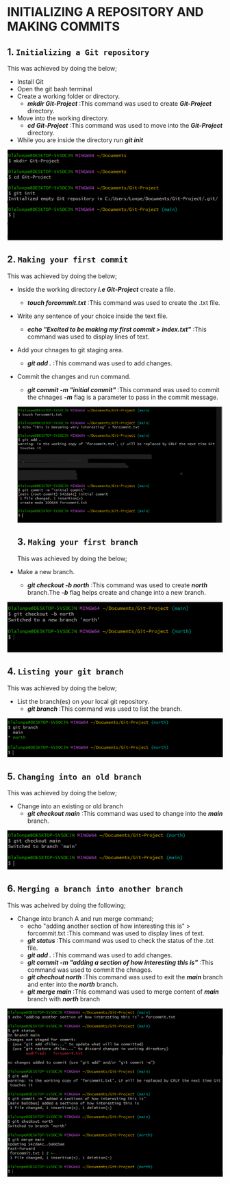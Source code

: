 # INITIALIZING A REPOSITORY AND MAKING COMMITS

## 1. `Initializing a Git repository`
This was achieved by doing the below;
- Install Git
- Open the git bash terminal
- Create a working folder or directory.
  - ***mkdir Git-Project*** :This command was used to create ***Git-Project*** directory.
- Move into the working directory.
  - ***cd Git-Project***  :This command was used to move into the ***Git-Project*** directory.
- While you are inside the directory run ***git init***

![`Initializing a Git repository`](<Images/1. Initializing a Git Repository.PNG>)




## 2. `Making your first commit`
This was achieved by doing the below;
- Inside the working directory ***i.e Git-Project*** create a file.
  - ***touch forcommit.txt***  :This command was used to create the .txt file.
- Write any sentence of your choice inside the text file.
  - ***echo "Excited to be making my first commit > index.txt"***  :This command was used to display lines of text.
- Add your chnages to git staging area.
  - ***git add .***  :This command was used to add changes.
- Commit the changes and run command.
  - ***git commit -m "initial commit"***  :This command was used to commit the chnages ***-m*** flag is a parameter to pass in the commit message.

  ![`Making yout first commit`](<Images/2. Making your first commit.PNG>)




  ## 3. `Making your first branch`
  This was achieved by doing the below;
- Make a new branch.
  - ***git checkout -b north***  :This command was used to create ***north*** branch.The ***-b*** flag helps create and change into a new branch.

![`Making your first branch`](<Images/3. Making your first Branch.PNG>)




## 4. `Listing your git branch`
This was achieved by doing the below;
- List the branch(es) on your local git repository.
  - ***git branch***  :This command was used to list the branch.

![`Listing your git branch`](<Images/4. Listing your git Branch.PNG>)



## 5. `Changing into an old branch`
This was achieved by doing the below;
- Change into an existing or old branch
  - ***git checkout main***  :This command was used to change into the ***main*** branch.

![`Changing into an old branch`](<Images/5. Changing into an Old Branch.PNG>)




## 6. `Merging a branch into another branch`
This was acheived by doing the following;
- Change into branch A and run merge command;
  - echo "adding another section of how interesting this is" > forcommit.txt  :This command was used to display lines of text.
  - ***git status***  :This command was used to check the status of the .txt file.
  - ***git add .***  :This command was used to add changes.
  - ***git commit -m "adding a section of how interesting this is"***  :This command was used to commit the chnages.
  - ***git chechout north***  :This command was used to exit the ***main*** branch and enter into the ***north*** branch.
  - ***git merge main***  :This command was used to merge content of ***main*** branch with ***north*** branch

![`Merging a branch into another branch`](<Images/6. Merging a Branch into another Branch.PNG>)

